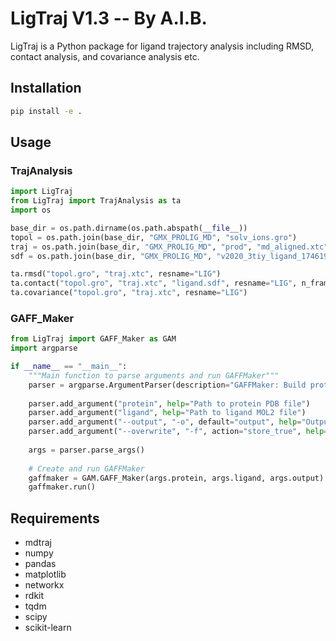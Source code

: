# LigTraj V1.3 -- By A.I.B.

LigTraj is a Python package for ligand trajectory analysis including RMSD, contact analysis, and covariance analysis etc.

## Installation

```bash
pip install -e .
```

## Usage
### TrajAnalysis

```python
import LigTraj
from LigTraj import TrajAnalysis as ta
import os

base_dir = os.path.dirname(os.path.abspath(__file__))
topol = os.path.join(base_dir, "GMX_PROLIG_MD", "solv_ions.gro")
traj = os.path.join(base_dir, "GMX_PROLIG_MD", "prod", "md_aligned.xtc")
sdf = os.path.join(base_dir, "GMX_PROLIG_MD", "v2020_3tiy_ligand_1746191494002.sdf")

ta.rmsd("topol.gro", "traj.xtc", resname="LIG")
ta.contact("topol.gro", "traj.xtc", "ligand.sdf", resname="LIG", n_frames=50)
ta.covariance("topol.gro", "traj.xtc", resname="LIG")
```

### GAFF_Maker
```python
from LigTraj import GAFF_Maker as GAM
import argparse

if __name__ == "__main__":
    """Main function to parse arguments and run GAFFMaker"""
    parser = argparse.ArgumentParser(description="GAFFMaker: Build protein-ligand systems for GROMACS")
    
    parser.add_argument("protein", help="Path to protein PDB file")
    parser.add_argument("ligand", help="Path to ligand MOL2 file")
    parser.add_argument("--output", "-o", default="output", help="Output directory")
    parser.add_argument("--overwrite", "-f", action="store_true", help="Overwrite existing files")
    
    args = parser.parse_args()
    
    # Create and run GAFFMaker
    gaffmaker = GAM.GAFF_Maker(args.protein, args.ligand, args.output)
    gaffmaker.run()
```


## Requirements
- mdtraj
- numpy
- pandas
- matplotlib
- networkx
- rdkit
- tqdm
- scipy
- scikit-learn

